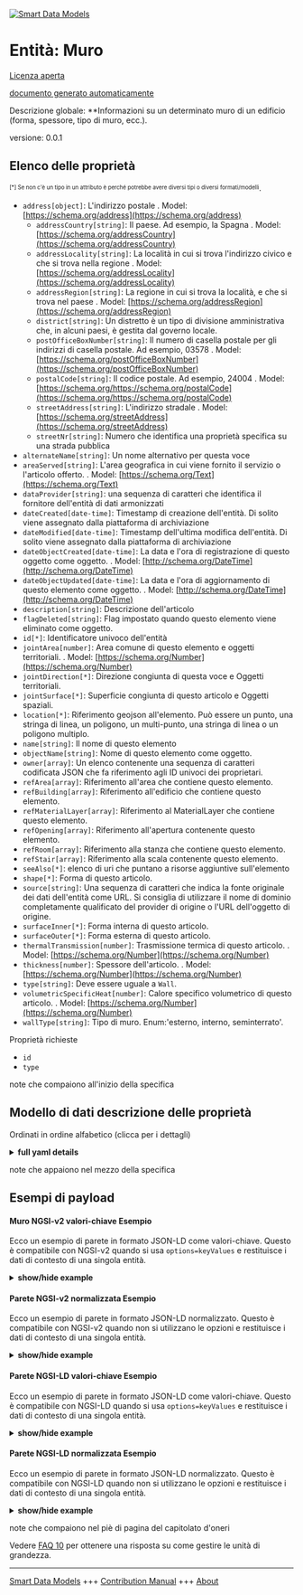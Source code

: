 <!-- 10-Header -->  
[![Smart Data Models](https://smartdatamodels.org/wp-content/uploads/2022/01/SmartDataModels_logo.png "Logo")](https://smartdatamodels.org)  
Entità: Muro  
============<!-- /10-Header -->  
<!-- 15-License -->  
[Licenza aperta](https://github.com/smart-data-models//dataModel.ZEB/blob/master/Wall/LICENSE.md)  
[documento generato automaticamente](https://docs.google.com/presentation/d/e/2PACX-1vTs-Ng5dIAwkg91oTTUdt8ua7woBXhPnwavZ0FxgR8BsAI_Ek3C5q97Nd94HS8KhP-r_quD4H0fgyt3/pub?start=false&loop=false&delayms=3000#slide=id.gb715ace035_0_60)  
<!-- /15-License -->  
<!-- 20-Description -->  
Descrizione globale: **Informazioni su un determinato muro di un edificio (forma, spessore, tipo di muro, ecc.).  
versione: 0.0.1  
<!-- /20-Description -->  
<!-- 30-PropertiesList -->  

## Elenco delle proprietà  

<sup><sub>[*] Se non c'è un tipo in un attributo è perché potrebbe avere diversi tipi o diversi formati/modelli</sub></sup>.  
- `address[object]`: L'indirizzo postale  . Model: [https://schema.org/address](https://schema.org/address)	- `addressCountry[string]`: Il paese. Ad esempio, la Spagna  . Model: [https://schema.org/addressCountry](https://schema.org/addressCountry)  
	- `addressLocality[string]`: La località in cui si trova l'indirizzo civico e che si trova nella regione  . Model: [https://schema.org/addressLocality](https://schema.org/addressLocality)  
	- `addressRegion[string]`: La regione in cui si trova la località, e che si trova nel paese  . Model: [https://schema.org/addressRegion](https://schema.org/addressRegion)  
	- `district[string]`: Un distretto è un tipo di divisione amministrativa che, in alcuni paesi, è gestita dal governo locale.    
	- `postOfficeBoxNumber[string]`: Il numero di casella postale per gli indirizzi di casella postale. Ad esempio, 03578  . Model: [https://schema.org/postOfficeBoxNumber](https://schema.org/postOfficeBoxNumber)  
	- `postalCode[string]`: Il codice postale. Ad esempio, 24004  . Model: [https://schema.org/https://schema.org/postalCode](https://schema.org/https://schema.org/postalCode)  
	- `streetAddress[string]`: L'indirizzo stradale  . Model: [https://schema.org/streetAddress](https://schema.org/streetAddress)  
	- `streetNr[string]`: Numero che identifica una proprietà specifica su una strada pubblica    
- `alternateName[string]`: Un nome alternativo per questa voce  - `areaServed[string]`: L'area geografica in cui viene fornito il servizio o l'articolo offerto.  . Model: [https://schema.org/Text](https://schema.org/Text)- `dataProvider[string]`: una sequenza di caratteri che identifica il fornitore dell'entità di dati armonizzati  - `dateCreated[date-time]`: Timestamp di creazione dell'entità. Di solito viene assegnato dalla piattaforma di archiviazione  - `dateModified[date-time]`: Timestamp dell'ultima modifica dell'entità. Di solito viene assegnato dalla piattaforma di archiviazione  - `dateObjectCreated[date-time]`: La data e l'ora di registrazione di questo oggetto come oggetto.  . Model: [http://schema.org/DateTime](http://schema.org/DateTime)- `dateObjectUpdated[date-time]`: La data e l'ora di aggiornamento di questo elemento come oggetto.  . Model: [http://schema.org/DateTime](http://schema.org/DateTime)- `description[string]`: Descrizione dell'articolo  - `flagDeleted[string]`: Flag impostato quando questo elemento viene eliminato come oggetto.  - `id[*]`: Identificatore univoco dell'entità  - `jointArea[number]`:  Area comune di questo elemento e oggetti territoriali.  . Model: [https://schema.org/Number](https://schema.org/Number)- `jointDirection[*]`: Direzione congiunta di questa voce e Oggetti territoriali.  - `jointSurface[*]`: Superficie congiunta di questo articolo e Oggetti spaziali.  - `location[*]`: Riferimento geojson all'elemento. Può essere un punto, una stringa di linea, un poligono, un multi-punto, una stringa di linea o un poligono multiplo.  - `name[string]`: Il nome di questo elemento  - `objectName[string]`: Nome di questo elemento come oggetto.  - `owner[array]`: Un elenco contenente una sequenza di caratteri codificata JSON che fa riferimento agli ID univoci dei proprietari.  - `refArea[array]`:  Riferimento all'area che contiene questo elemento.  - `refBuilding[array]`: Riferimento all'edificio che contiene questo elemento.  - `refMaterialLayer[array]`: Riferimento al MaterialLayer che contiene questo elemento.  - `refOpening[array]`: Riferimento all'apertura contenente questo elemento.  - `refRoom[array]`: Riferimento alla stanza che contiene questo elemento.  - `refStair[array]`: Riferimento alla scala contenente questo elemento.  - `seeAlso[*]`: elenco di uri che puntano a risorse aggiuntive sull'elemento  - `shape[*]`: Forma di questo articolo.  - `source[string]`: Una sequenza di caratteri che indica la fonte originale dei dati dell'entità come URL. Si consiglia di utilizzare il nome di dominio completamente qualificato del provider di origine o l'URL dell'oggetto di origine.  - `surfaceInner[*]`: Forma interna di questo articolo.  - `surfaceOuter[*]`: Forma esterna di questo articolo.  - `thermalTransmission[number]`: Trasmissione termica di questo articolo.  . Model: [https://schema.org/Number](https://schema.org/Number)- `thickness[number]`: Spessore dell'articolo.  . Model: [https://schema.org/Number](https://schema.org/Number)- `type[string]`: Deve essere uguale a `Wall`.  - `volumetricSpecificHeat[number]`:  Calore specifico volumetrico di questo articolo.  . Model: [https://schema.org/Number](https://schema.org/Number)- `wallType[string]`: Tipo di muro. Enum:'esterno, interno, seminterrato'.  <!-- /30-PropertiesList -->  
<!-- 35-RequiredProperties -->  
Proprietà richieste  
- `id`  - `type`  <!-- /35-RequiredProperties -->  
<!-- 40-NotesYaml -->  
note che compaiono all'inizio della specifica  
<!-- /40-NotesYaml -->  
<!-- 50-DataModelHeader -->  
## Modello di dati descrizione delle proprietà  
Ordinati in ordine alfabetico (clicca per i dettagli)  
<!-- /50-DataModelHeader -->  
<!-- 60-ModelYaml -->  
<details><summary><strong>full yaml details</strong></summary>    
```yaml  
Wall:    
  description: 'Information on a given Wall of Building　(Shape, thickness, wall type, etc.).'    
  properties:    
    address:    
      description: The mailing address    
      properties:    
        addressCountry:    
          description: 'The country. For example, Spain'    
          type: string    
          x-ngsi:    
            model: https://schema.org/addressCountry    
            type: Property    
        addressLocality:    
          description: 'The locality in which the street address is, and which is in the region'    
          type: string    
          x-ngsi:    
            model: https://schema.org/addressLocality    
            type: Property    
        addressRegion:    
          description: 'The region in which the locality is, and which is in the country'    
          type: string    
          x-ngsi:    
            model: https://schema.org/addressRegion    
            type: Property    
        district:    
          description: 'A district is a type of administrative division that, in some countries, is managed by the local government'    
          type: string    
          x-ngsi:    
            type: Property    
        postOfficeBoxNumber:    
          description: 'The post office box number for PO box addresses. For example, 03578'    
          type: string    
          x-ngsi:    
            model: https://schema.org/postOfficeBoxNumber    
            type: Property    
        postalCode:    
          description: 'The postal code. For example, 24004'    
          type: string    
          x-ngsi:    
            model: https://schema.org/https://schema.org/postalCode    
            type: Property    
        streetAddress:    
          description: The street address    
          type: string    
          x-ngsi:    
            model: https://schema.org/streetAddress    
            type: Property    
        streetNr:    
          description: Number identifying a specific property on a public street    
          type: string    
          x-ngsi:    
            type: Property    
      type: object    
      x-ngsi:    
        model: https://schema.org/address    
        type: Property    
    alternateName:    
      description: An alternative name for this item    
      type: string    
      x-ngsi:    
        type: Property    
    areaServed:    
      description: The geographic area where a service or offered item is provided    
      type: string    
      x-ngsi:    
        model: https://schema.org/Text    
        type: Property    
    dataProvider:    
      description: A sequence of characters identifying the provider of the harmonised data entity    
      type: string    
      x-ngsi:    
        type: Property    
    dateCreated:    
      description: Entity creation timestamp. This will usually be allocated by the storage platform    
      format: date-time    
      type: string    
      x-ngsi:    
        type: Property    
    dateModified:    
      description: Timestamp of the last modification of the entity. This will usually be allocated by the storage platform    
      format: date-time    
      type: string    
      x-ngsi:    
        type: Property    
    dateObjectCreated:    
      description: The registration date and time of this item as an object.    
      format: date-time    
      type: string    
      x-ngsi:    
        model: http://schema.org/DateTime    
        type: Property    
    dateObjectUpdated:    
      description: The update date and time of this item as an object.    
      format: date-time    
      type: string    
      x-ngsi:    
        model: http://schema.org/DateTime    
        type: Property    
    description:    
      description: A description of this item    
      type: string    
      x-ngsi:    
        type: Property    
    flagDeleted:    
      description: Flag set when this item is deleted as an object.    
      type: string    
      x-ngsi:    
        type: Property    
    id:    
      anyOf:    
        - description: Identifier format of any NGSI entity    
          maxLength: 256    
          minLength: 1    
          pattern: ^[\w\-\.\{\}\$\+\*\[\]`|~^@!,:\\]+$    
          type: string    
          x-ngsi:    
            type: Property    
        - description: Identifier format of any NGSI entity    
          format: uri    
          type: string    
          x-ngsi:    
            type: Property    
      description: Unique identifier of the entity    
      x-ngsi:    
        type: Relationship    
    jointArea:    
      description: ' Joint Area of this item and Spatial Objects.'    
      minimum: 0    
      type: number    
      x-ngsi:    
        model: https://schema.org/Number    
        type: Property    
    jointDirection:    
      description: Joint Direction of this item and Spatial Objects.    
      oneOf:    
        - description: Geojson reference to the item. Point    
          properties:    
            bbox:    
              description: BBox of the  Point    
              items:    
                type: number    
              minItems: 4    
              type: array    
              x-ngsi:    
                type: Property    
            coordinates:    
              description: Coordinates of the Point    
              items:    
                type: number    
              minItems: 2    
              type: array    
              x-ngsi:    
                type: Property    
            type:    
              enum:    
                - Point    
              type: string    
          required:    
            - type    
            - coordinates    
          title: GeoJSON Point    
          type: object    
          x-ngsi:    
            type: GeoProperty    
        - description: Geojson reference to the item. LineString    
          properties:    
            bbox:    
              description: BBox coordinates of the LineString    
              items:    
                type: number    
              minItems: 4    
              type: array    
              x-ngsi:    
                type: Property    
            coordinates:    
              description: Coordinates of the LineString    
              items:    
                items:    
                  type: number    
                minItems: 2    
                type: array    
              minItems: 2    
              type: array    
              x-ngsi:    
                type: Property    
            type:    
              enum:    
                - LineString    
              type: string    
          required:    
            - type    
            - coordinates    
          title: GeoJSON LineString    
          type: object    
          x-ngsi:    
            type: GeoProperty    
        - description: Geojson reference to the item. Polygon    
          properties:    
            bbox:    
              description: BBox coordinates of the Polygon    
              items:    
                type: number    
              minItems: 4    
              type: array    
              x-ngsi:    
                type: Property    
            coordinates:    
              description: Coordinates of the Polygon    
              items:    
                items:    
                  items:    
                    type: number    
                  minItems: 2    
                  type: array    
                minItems: 4    
                type: array    
              type: array    
              x-ngsi:    
                type: Property    
            type:    
              enum:    
                - Polygon    
              type: string    
          required:    
            - type    
            - coordinates    
          title: GeoJSON Polygon    
          type: object    
          x-ngsi:    
            type: GeoProperty    
        - description: Geojson reference to the item. MultiPoint    
          properties:    
            bbox:    
              description: BBox coordinates of the LineString    
              items:    
                type: number    
              minItems: 4    
              type: array    
              x-ngsi:    
                type: Property    
            coordinates:    
              description: Coordinates of the MulitPoint    
              items:    
                items:    
                  type: number    
                minItems: 2    
                type: array    
              type: array    
              x-ngsi:    
                type: Property    
            type:    
              enum:    
                - MultiPoint    
              type: string    
          required:    
            - type    
            - coordinates    
          title: GeoJSON MultiPoint    
          type: object    
          x-ngsi:    
            type: GeoProperty    
        - description: Geojson reference to the item. MultiLineString    
          properties:    
            bbox:    
              description: BBox coordinates of the LineString    
              items:    
                type: number    
              minItems: 4    
              type: array    
              x-ngsi:    
                type: Property    
            coordinates:    
              description: Coordinates of the MultiLineString    
              items:    
                items:    
                  items:    
                    type: number    
                  minItems: 2    
                  type: array    
                minItems: 2    
                type: array    
              type: array    
              x-ngsi:    
                type: Property    
            type:    
              enum:    
                - MultiLineString    
              type: string    
          required:    
            - type    
            - coordinates    
          title: GeoJSON MultiLineString    
          type: object    
          x-ngsi:    
            type: GeoProperty    
        - description: Geojson reference to the item. MultiLineString    
          properties:    
            bbox:    
              items:    
                type: number    
              minItems: 4    
              type: array    
            coordinates:    
              description: Coordinates of the MultiPolygon    
              items:    
                items:    
                  items:    
                    items:    
                      type: number    
                    minItems: 2    
                    type: array    
                  minItems: 4    
                  type: array    
                type: array    
              type: array    
              x-ngsi:    
                type: Property    
            type:    
              enum:    
                - MultiPolygon    
              type: string    
          required:    
            - type    
            - coordinates    
          title: GeoJSON MultiPolygon    
          type: object    
          x-ngsi:    
            type: GeoProperty    
      x-ngsi:    
        type: GeoProperty    
    jointSurface:    
      description: Joint Surface of this item and Spatial Objects.    
      oneOf:    
        - description: Geojson reference to the item. Point    
          properties:    
            bbox:    
              description: BBox of the  Point    
              items:    
                type: number    
              minItems: 4    
              type: array    
              x-ngsi:    
                type: Property    
            coordinates:    
              description: Coordinates of the Point    
              items:    
                type: number    
              minItems: 2    
              type: array    
              x-ngsi:    
                type: Property    
            type:    
              enum:    
                - Point    
              type: string    
          required:    
            - type    
            - coordinates    
          title: GeoJSON Point    
          type: object    
          x-ngsi:    
            type: GeoProperty    
        - description: Geojson reference to the item. LineString    
          properties:    
            bbox:    
              description: BBox coordinates of the LineString    
              items:    
                type: number    
              minItems: 4    
              type: array    
              x-ngsi:    
                type: Property    
            coordinates:    
              description: Coordinates of the LineString    
              items:    
                items:    
                  type: number    
                minItems: 2    
                type: array    
              minItems: 2    
              type: array    
              x-ngsi:    
                type: Property    
            type:    
              enum:    
                - LineString    
              type: string    
          required:    
            - type    
            - coordinates    
          title: GeoJSON LineString    
          type: object    
          x-ngsi:    
            type: GeoProperty    
        - description: Geojson reference to the item. Polygon    
          properties:    
            bbox:    
              description: BBox coordinates of the Polygon    
              items:    
                type: number    
              minItems: 4    
              type: array    
              x-ngsi:    
                type: Property    
            coordinates:    
              description: Coordinates of the Polygon    
              items:    
                items:    
                  items:    
                    type: number    
                  minItems: 2    
                  type: array    
                minItems: 4    
                type: array    
              type: array    
              x-ngsi:    
                type: Property    
            type:    
              enum:    
                - Polygon    
              type: string    
          required:    
            - type    
            - coordinates    
          title: GeoJSON Polygon    
          type: object    
          x-ngsi:    
            type: GeoProperty    
        - description: Geojson reference to the item. MultiPoint    
          properties:    
            bbox:    
              description: BBox coordinates of the LineString    
              items:    
                type: number    
              minItems: 4    
              type: array    
              x-ngsi:    
                type: Property    
            coordinates:    
              description: Coordinates of the MulitPoint    
              items:    
                items:    
                  type: number    
                minItems: 2    
                type: array    
              type: array    
              x-ngsi:    
                type: Property    
            type:    
              enum:    
                - MultiPoint    
              type: string    
          required:    
            - type    
            - coordinates    
          title: GeoJSON MultiPoint    
          type: object    
          x-ngsi:    
            type: GeoProperty    
        - description: Geojson reference to the item. MultiLineString    
          properties:    
            bbox:    
              description: BBox coordinates of the LineString    
              items:    
                type: number    
              minItems: 4    
              type: array    
              x-ngsi:    
                type: Property    
            coordinates:    
              description: Coordinates of the MultiLineString    
              items:    
                items:    
                  items:    
                    type: number    
                  minItems: 2    
                  type: array    
                minItems: 2    
                type: array    
              type: array    
              x-ngsi:    
                type: Property    
            type:    
              enum:    
                - MultiLineString    
              type: string    
          required:    
            - type    
            - coordinates    
          title: GeoJSON MultiLineString    
          type: object    
          x-ngsi:    
            type: GeoProperty    
        - description: Geojson reference to the item. MultiLineString    
          properties:    
            bbox:    
              items:    
                type: number    
              minItems: 4    
              type: array    
            coordinates:    
              description: Coordinates of the MultiPolygon    
              items:    
                items:    
                  items:    
                    items:    
                      type: number    
                    minItems: 2    
                    type: array    
                  minItems: 4    
                  type: array    
                type: array    
              type: array    
              x-ngsi:    
                type: Property    
            type:    
              enum:    
                - MultiPolygon    
              type: string    
          required:    
            - type    
            - coordinates    
          title: GeoJSON MultiPolygon    
          type: object    
          x-ngsi:    
            type: GeoProperty    
      x-ngsi:    
        type: GeoProperty    
    location:    
      description: 'Geojson reference to the item. It can be Point, LineString, Polygon, MultiPoint, MultiLineString or MultiPolygon'    
      oneOf:    
        - description: Geojson reference to the item. Point    
          properties:    
            bbox:    
              description: BBox of the  Point    
              items:    
                type: number    
              minItems: 4    
              type: array    
              x-ngsi:    
                type: Property    
            coordinates:    
              description: Coordinates of the Point    
              items:    
                type: number    
              minItems: 2    
              type: array    
              x-ngsi:    
                type: Property    
            type:    
              enum:    
                - Point    
              type: string    
          required:    
            - type    
            - coordinates    
          title: GeoJSON Point    
          type: object    
          x-ngsi:    
            type: GeoProperty    
        - description: Geojson reference to the item. LineString    
          properties:    
            bbox:    
              description: BBox coordinates of the LineString    
              items:    
                type: number    
              minItems: 4    
              type: array    
              x-ngsi:    
                type: Property    
            coordinates:    
              description: Coordinates of the LineString    
              items:    
                items:    
                  type: number    
                minItems: 2    
                type: array    
              minItems: 2    
              type: array    
              x-ngsi:    
                type: Property    
            type:    
              enum:    
                - LineString    
              type: string    
          required:    
            - type    
            - coordinates    
          title: GeoJSON LineString    
          type: object    
          x-ngsi:    
            type: GeoProperty    
        - description: Geojson reference to the item. Polygon    
          properties:    
            bbox:    
              description: BBox coordinates of the Polygon    
              items:    
                type: number    
              minItems: 4    
              type: array    
              x-ngsi:    
                type: Property    
            coordinates:    
              description: Coordinates of the Polygon    
              items:    
                items:    
                  items:    
                    type: number    
                  minItems: 2    
                  type: array    
                minItems: 4    
                type: array    
              type: array    
              x-ngsi:    
                type: Property    
            type:    
              enum:    
                - Polygon    
              type: string    
          required:    
            - type    
            - coordinates    
          title: GeoJSON Polygon    
          type: object    
          x-ngsi:    
            type: GeoProperty    
        - description: Geojson reference to the item. MultiPoint    
          properties:    
            bbox:    
              description: BBox coordinates of the LineString    
              items:    
                type: number    
              minItems: 4    
              type: array    
              x-ngsi:    
                type: Property    
            coordinates:    
              description: Coordinates of the MulitPoint    
              items:    
                items:    
                  type: number    
                minItems: 2    
                type: array    
              type: array    
              x-ngsi:    
                type: Property    
            type:    
              enum:    
                - MultiPoint    
              type: string    
          required:    
            - type    
            - coordinates    
          title: GeoJSON MultiPoint    
          type: object    
          x-ngsi:    
            type: GeoProperty    
        - description: Geojson reference to the item. MultiLineString    
          properties:    
            bbox:    
              description: BBox coordinates of the LineString    
              items:    
                type: number    
              minItems: 4    
              type: array    
              x-ngsi:    
                type: Property    
            coordinates:    
              description: Coordinates of the MultiLineString    
              items:    
                items:    
                  items:    
                    type: number    
                  minItems: 2    
                  type: array    
                minItems: 2    
                type: array    
              type: array    
              x-ngsi:    
                type: Property    
            type:    
              enum:    
                - MultiLineString    
              type: string    
          required:    
            - type    
            - coordinates    
          title: GeoJSON MultiLineString    
          type: object    
          x-ngsi:    
            type: GeoProperty    
        - description: Geojson reference to the item. MultiLineString    
          properties:    
            bbox:    
              items:    
                type: number    
              minItems: 4    
              type: array    
            coordinates:    
              description: Coordinates of the MultiPolygon    
              items:    
                items:    
                  items:    
                    items:    
                      type: number    
                    minItems: 2    
                    type: array    
                  minItems: 4    
                  type: array    
                type: array    
              type: array    
              x-ngsi:    
                type: Property    
            type:    
              enum:    
                - MultiPolygon    
              type: string    
          required:    
            - type    
            - coordinates    
          title: GeoJSON MultiPolygon    
          type: object    
          x-ngsi:    
            type: GeoProperty    
      x-ngsi:    
        type: GeoProperty    
    name:    
      description: The name of this item    
      type: string    
      x-ngsi:    
        type: Property    
    objectName:    
      description: Name of this item as an object.    
      type: string    
      x-ngsi:    
        type: Property    
    owner:    
      description: A List containing a JSON encoded sequence of characters referencing the unique Ids of the owner(s)    
      items:    
        anyOf:    
          - description: Identifier format of any NGSI entity    
            maxLength: 256    
            minLength: 1    
            pattern: ^[\w\-\.\{\}\$\+\*\[\]`|~^@!,:\\]+$    
            type: string    
            x-ngsi:    
              type: Property    
          - description: Identifier format of any NGSI entity    
            format: uri    
            type: string    
            x-ngsi:    
              type: Property    
        description: Unique identifier of the entity    
        x-ngsi:    
          type: Relationship    
      type: array    
      x-ngsi:    
        type: Property    
    refArea:    
      description: ' Reference to the area containing this item.'    
      items:    
        description: Every item Contained in the reference Area    
        minItems: 1    
        type: string    
        uniqueItems: true    
        x-ngsi:    
          type: Relationship    
      minItems: 1    
      type: array    
      uniqueItems: true    
      x-ngsi:    
        type: Relationship    
    refBuilding:    
      description: Reference to the building containing this item.    
      items:    
        description: Reference to every element containing this building    
        minItems: 1    
        type: string    
        uniqueItems: true    
        x-ngsi:    
          type: Relationship    
      minItems: 1    
      type: array    
      uniqueItems: true    
      x-ngsi:    
        type: Relationship    
    refMaterialLayer:    
      description: Reference to the materialLayer containing this item.    
      items:    
        description: Reference to every element containing this Material layer    
        minItems: 1    
        type: string    
        uniqueItems: true    
        x-ngsi:    
          type: Relationship    
      minItems: 1    
      type: array    
      uniqueItems: true    
      x-ngsi:    
        type: Relationship    
    refOpening:    
      description: Reference to the opening containing this item.    
      items:    
        description: Reference to every element containing this Opening    
        minItems: 1    
        type: string    
        uniqueItems: true    
        x-ngsi:    
          type: Relationship    
      minItems: 1    
      type: array    
      uniqueItems: true    
      x-ngsi:    
        type: Relationship    
    refRoom:    
      description: Reference to the room containing this item.    
      items:    
        description: Reference to every room containing this item    
        minItems: 1    
        type: string    
        uniqueItems: true    
        x-ngsi:    
          type: Relationship    
      minItems: 1    
      type: array    
      uniqueItems: true    
      x-ngsi:    
        type: Relationship    
    refStair:    
      description: Reference to the stair containing this item.    
      items:    
        description: Reference to every stair containing this item    
        minItems: 1    
        type: string    
        uniqueItems: true    
        x-ngsi:    
          type: Relationship    
      minItems: 1    
      type: array    
      uniqueItems: true    
      x-ngsi:    
        type: Relationship    
    seeAlso:    
      description: list of uri pointing to additional resources about the item    
      oneOf:    
        - items:    
            format: uri    
            type: string    
          minItems: 1    
          type: array    
        - format: uri    
          type: string    
      x-ngsi:    
        type: Property    
    shape:    
      description: Shape of this item.    
      oneOf:    
        - description: Geojson reference to the item. Point    
          properties:    
            bbox:    
              description: BBox of the  Point    
              items:    
                type: number    
              minItems: 4    
              type: array    
              x-ngsi:    
                type: Property    
            coordinates:    
              description: Coordinates of the Point    
              items:    
                type: number    
              minItems: 2    
              type: array    
              x-ngsi:    
                type: Property    
            type:    
              enum:    
                - Point    
              type: string    
          required:    
            - type    
            - coordinates    
          title: GeoJSON Point    
          type: object    
          x-ngsi:    
            type: GeoProperty    
        - description: Geojson reference to the item. LineString    
          properties:    
            bbox:    
              description: BBox coordinates of the LineString    
              items:    
                type: number    
              minItems: 4    
              type: array    
              x-ngsi:    
                type: Property    
            coordinates:    
              description: Coordinates of the LineString    
              items:    
                items:    
                  type: number    
                minItems: 2    
                type: array    
              minItems: 2    
              type: array    
              x-ngsi:    
                type: Property    
            type:    
              enum:    
                - LineString    
              type: string    
          required:    
            - type    
            - coordinates    
          title: GeoJSON LineString    
          type: object    
          x-ngsi:    
            type: GeoProperty    
        - description: Geojson reference to the item. Polygon    
          properties:    
            bbox:    
              description: BBox coordinates of the Polygon    
              items:    
                type: number    
              minItems: 4    
              type: array    
              x-ngsi:    
                type: Property    
            coordinates:    
              description: Coordinates of the Polygon    
              items:    
                items:    
                  items:    
                    type: number    
                  minItems: 2    
                  type: array    
                minItems: 4    
                type: array    
              type: array    
              x-ngsi:    
                type: Property    
            type:    
              enum:    
                - Polygon    
              type: string    
          required:    
            - type    
            - coordinates    
          title: GeoJSON Polygon    
          type: object    
          x-ngsi:    
            type: GeoProperty    
        - description: Geojson reference to the item. MultiPoint    
          properties:    
            bbox:    
              description: BBox coordinates of the LineString    
              items:    
                type: number    
              minItems: 4    
              type: array    
              x-ngsi:    
                type: Property    
            coordinates:    
              description: Coordinates of the MulitPoint    
              items:    
                items:    
                  type: number    
                minItems: 2    
                type: array    
              type: array    
              x-ngsi:    
                type: Property    
            type:    
              enum:    
                - MultiPoint    
              type: string    
          required:    
            - type    
            - coordinates    
          title: GeoJSON MultiPoint    
          type: object    
          x-ngsi:    
            type: GeoProperty    
        - description: Geojson reference to the item. MultiLineString    
          properties:    
            bbox:    
              description: BBox coordinates of the LineString    
              items:    
                type: number    
              minItems: 4    
              type: array    
              x-ngsi:    
                type: Property    
            coordinates:    
              description: Coordinates of the MultiLineString    
              items:    
                items:    
                  items:    
                    type: number    
                  minItems: 2    
                  type: array    
                minItems: 2    
                type: array    
              type: array    
              x-ngsi:    
                type: Property    
            type:    
              enum:    
                - MultiLineString    
              type: string    
          required:    
            - type    
            - coordinates    
          title: GeoJSON MultiLineString    
          type: object    
          x-ngsi:    
            type: GeoProperty    
        - description: Geojson reference to the item. MultiLineString    
          properties:    
            bbox:    
              items:    
                type: number    
              minItems: 4    
              type: array    
            coordinates:    
              description: Coordinates of the MultiPolygon    
              items:    
                items:    
                  items:    
                    items:    
                      type: number    
                    minItems: 2    
                    type: array    
                  minItems: 4    
                  type: array    
                type: array    
              type: array    
              x-ngsi:    
                type: Property    
            type:    
              enum:    
                - MultiPolygon    
              type: string    
          required:    
            - type    
            - coordinates    
          title: GeoJSON MultiPolygon    
          type: object    
          x-ngsi:    
            type: GeoProperty    
      x-ngsi:    
        type: GeoProperty    
    source:    
      description: 'A sequence of characters giving the original source of the entity data as a URL. Recommended to be the fully qualified domain name of the source provider, or the URL to the source object'    
      type: string    
      x-ngsi:    
        type: Property    
    surfaceInner:    
      description: Inner Shape of this item.    
      oneOf:    
        - description: Geojson reference to the item. Point    
          properties:    
            bbox:    
              description: BBox of the  Point    
              items:    
                type: number    
              minItems: 4    
              type: array    
              x-ngsi:    
                type: Property    
            coordinates:    
              description: Coordinates of the Point    
              items:    
                type: number    
              minItems: 2    
              type: array    
              x-ngsi:    
                type: Property    
            type:    
              enum:    
                - Point    
              type: string    
          required:    
            - type    
            - coordinates    
          title: GeoJSON Point    
          type: object    
          x-ngsi:    
            type: GeoProperty    
        - description: Geojson reference to the item. LineString    
          properties:    
            bbox:    
              description: BBox coordinates of the LineString    
              items:    
                type: number    
              minItems: 4    
              type: array    
              x-ngsi:    
                type: Property    
            coordinates:    
              description: Coordinates of the LineString    
              items:    
                items:    
                  type: number    
                minItems: 2    
                type: array    
              minItems: 2    
              type: array    
              x-ngsi:    
                type: Property    
            type:    
              enum:    
                - LineString    
              type: string    
          required:    
            - type    
            - coordinates    
          title: GeoJSON LineString    
          type: object    
          x-ngsi:    
            type: GeoProperty    
        - description: Geojson reference to the item. Polygon    
          properties:    
            bbox:    
              description: BBox coordinates of the Polygon    
              items:    
                type: number    
              minItems: 4    
              type: array    
              x-ngsi:    
                type: Property    
            coordinates:    
              description: Coordinates of the Polygon    
              items:    
                items:    
                  items:    
                    type: number    
                  minItems: 2    
                  type: array    
                minItems: 4    
                type: array    
              type: array    
              x-ngsi:    
                type: Property    
            type:    
              enum:    
                - Polygon    
              type: string    
          required:    
            - type    
            - coordinates    
          title: GeoJSON Polygon    
          type: object    
          x-ngsi:    
            type: GeoProperty    
        - description: Geojson reference to the item. MultiPoint    
          properties:    
            bbox:    
              description: BBox coordinates of the LineString    
              items:    
                type: number    
              minItems: 4    
              type: array    
              x-ngsi:    
                type: Property    
            coordinates:    
              description: Coordinates of the MulitPoint    
              items:    
                items:    
                  type: number    
                minItems: 2    
                type: array    
              type: array    
              x-ngsi:    
                type: Property    
            type:    
              enum:    
                - MultiPoint    
              type: string    
          required:    
            - type    
            - coordinates    
          title: GeoJSON MultiPoint    
          type: object    
          x-ngsi:    
            type: GeoProperty    
        - description: Geojson reference to the item. MultiLineString    
          properties:    
            bbox:    
              description: BBox coordinates of the LineString    
              items:    
                type: number    
              minItems: 4    
              type: array    
              x-ngsi:    
                type: Property    
            coordinates:    
              description: Coordinates of the MultiLineString    
              items:    
                items:    
                  items:    
                    type: number    
                  minItems: 2    
                  type: array    
                minItems: 2    
                type: array    
              type: array    
              x-ngsi:    
                type: Property    
            type:    
              enum:    
                - MultiLineString    
              type: string    
          required:    
            - type    
            - coordinates    
          title: GeoJSON MultiLineString    
          type: object    
          x-ngsi:    
            type: GeoProperty    
        - description: Geojson reference to the item. MultiLineString    
          properties:    
            bbox:    
              items:    
                type: number    
              minItems: 4    
              type: array    
            coordinates:    
              description: Coordinates of the MultiPolygon    
              items:    
                items:    
                  items:    
                    items:    
                      type: number    
                    minItems: 2    
                    type: array    
                  minItems: 4    
                  type: array    
                type: array    
              type: array    
              x-ngsi:    
                type: Property    
            type:    
              enum:    
                - MultiPolygon    
              type: string    
          required:    
            - type    
            - coordinates    
          title: GeoJSON MultiPolygon    
          type: object    
          x-ngsi:    
            type: GeoProperty    
      x-ngsi:    
        type: GeoProperty    
    surfaceOuter:    
      description: Outer Shape of this item.    
      oneOf:    
        - description: Geojson reference to the item. Point    
          properties:    
            bbox:    
              description: BBox of the  Point    
              items:    
                type: number    
              minItems: 4    
              type: array    
              x-ngsi:    
                type: Property    
            coordinates:    
              description: Coordinates of the Point    
              items:    
                type: number    
              minItems: 2    
              type: array    
              x-ngsi:    
                type: Property    
            type:    
              enum:    
                - Point    
              type: string    
          required:    
            - type    
            - coordinates    
          title: GeoJSON Point    
          type: object    
          x-ngsi:    
            type: GeoProperty    
        - description: Geojson reference to the item. LineString    
          properties:    
            bbox:    
              description: BBox coordinates of the LineString    
              items:    
                type: number    
              minItems: 4    
              type: array    
              x-ngsi:    
                type: Property    
            coordinates:    
              description: Coordinates of the LineString    
              items:    
                items:    
                  type: number    
                minItems: 2    
                type: array    
              minItems: 2    
              type: array    
              x-ngsi:    
                type: Property    
            type:    
              enum:    
                - LineString    
              type: string    
          required:    
            - type    
            - coordinates    
          title: GeoJSON LineString    
          type: object    
          x-ngsi:    
            type: GeoProperty    
        - description: Geojson reference to the item. Polygon    
          properties:    
            bbox:    
              description: BBox coordinates of the Polygon    
              items:    
                type: number    
              minItems: 4    
              type: array    
              x-ngsi:    
                type: Property    
            coordinates:    
              description: Coordinates of the Polygon    
              items:    
                items:    
                  items:    
                    type: number    
                  minItems: 2    
                  type: array    
                minItems: 4    
                type: array    
              type: array    
              x-ngsi:    
                type: Property    
            type:    
              enum:    
                - Polygon    
              type: string    
          required:    
            - type    
            - coordinates    
          title: GeoJSON Polygon    
          type: object    
          x-ngsi:    
            type: GeoProperty    
        - description: Geojson reference to the item. MultiPoint    
          properties:    
            bbox:    
              description: BBox coordinates of the LineString    
              items:    
                type: number    
              minItems: 4    
              type: array    
              x-ngsi:    
                type: Property    
            coordinates:    
              description: Coordinates of the MulitPoint    
              items:    
                items:    
                  type: number    
                minItems: 2    
                type: array    
              type: array    
              x-ngsi:    
                type: Property    
            type:    
              enum:    
                - MultiPoint    
              type: string    
          required:    
            - type    
            - coordinates    
          title: GeoJSON MultiPoint    
          type: object    
          x-ngsi:    
            type: GeoProperty    
        - description: Geojson reference to the item. MultiLineString    
          properties:    
            bbox:    
              description: BBox coordinates of the LineString    
              items:    
                type: number    
              minItems: 4    
              type: array    
              x-ngsi:    
                type: Property    
            coordinates:    
              description: Coordinates of the MultiLineString    
              items:    
                items:    
                  items:    
                    type: number    
                  minItems: 2    
                  type: array    
                minItems: 2    
                type: array    
              type: array    
              x-ngsi:    
                type: Property    
            type:    
              enum:    
                - MultiLineString    
              type: string    
          required:    
            - type    
            - coordinates    
          title: GeoJSON MultiLineString    
          type: object    
          x-ngsi:    
            type: GeoProperty    
        - description: Geojson reference to the item. MultiLineString    
          properties:    
            bbox:    
              items:    
                type: number    
              minItems: 4    
              type: array    
            coordinates:    
              description: Coordinates of the MultiPolygon    
              items:    
                items:    
                  items:    
                    items:    
                      type: number    
                    minItems: 2    
                    type: array    
                  minItems: 4    
                  type: array    
                type: array    
              type: array    
              x-ngsi:    
                type: Property    
            type:    
              enum:    
                - MultiPolygon    
              type: string    
          required:    
            - type    
            - coordinates    
          title: GeoJSON MultiPolygon    
          type: object    
          x-ngsi:    
            type: GeoProperty    
      x-ngsi:    
        type: GeoProperty    
    thermalTransmission:    
      description: Thermal transmission of this item.    
      minimum: 0    
      type: number    
      x-ngsi:    
        model: https://schema.org/Number    
        type: Property    
    thickness:    
      description: Thickness of this item.    
      minimum: 0    
      type: number    
      x-ngsi:    
        model: https://schema.org/Number    
        type: Property    
    type:    
      description: It must be equal to `Wall`.    
      enum:    
        - Wall    
      type: string    
      x-ngsi:    
        type: Property    
    volumetricSpecificHeat:    
      description: ' Volumetric specific heat of this item.'    
      minimum: 0    
      type: number    
      x-ngsi:    
        model: https://schema.org/Number    
        type: Property    
    wallType:    
      description: 'Wall type. Enum:''outer, inner, basement.'''    
      enum:    
        - outer    
        - inner    
        - basement    
      type: string    
      x-ngsi:    
        type: Property    
  required:    
    - id    
    - type    
  type: object    
  x-derived-from: ""    
  x-disclaimer: 'Redistribution and use in source and binary forms, with or without modification, are permitted  provided that the license conditions are met. Copyleft (c) 2025 Contributors to Smart Data Models Program'    
  x-license-url: https://github.com/smart-data-models/dataModel.ZEB/blob/master/Wall/LICENSE.md    
  x-model-schema: https://smart-data-models.github.io/dataModel.ZEB/Wall/schema.json    
  x-model-tags: Smart Building    
  x-version: 0.0.1    
```  
</details>    
<!-- /60-ModelYaml -->  
<!-- 70-MiddleNotes -->  
note che appaiono nel mezzo della specifica  
<!-- /70-MiddleNotes -->  
<!-- 80-Examples -->  
## Esempi di payload  
#### Muro NGSI-v2 valori-chiave Esempio  
Ecco un esempio di parete in formato JSON-LD come valori-chiave. Questo è compatibile con NGSI-v2 quando si usa `options=keyValues` e restituisce i dati di contesto di una singola entità.  
<details><summary><strong>show/hide example</strong></summary>    
```json  
{  
  "id": "urn:ngsi-ld:Wall:BOZ0000000001",  
  "type": "Wall",  
  "dateObjectCreated": "2020-07-20T17:17:00.621Z",  
  "dateObjectUpdated": "2020-07-20T17:17:00.621Z",  
  "flagDeleted": "false",  
  "jointDirection": {  
    "type": "Point",  
    "coordinates": [  
      0,  
      0,  
      90  
    ]  
  },  
  "jointSurface": {  
    "type": "MultiPoint",  
    "coordinates": [  
      [  
        0,  
        0,  
        0  
      ],  
      [  
        100,  
        0,  
        0  
      ],  
      [  
        100,  
        100,  
        0  
      ],  
      [  
        0,  
        100,  
        0  
      ]  
    ]  
  },  
  "jointArea": 0.368,  
  "objectName": "wall_1",  
  "refArea": [  
    "urn:ngsi-ld:Area:SAZ0000000001"  
  ],  
  "refBuilding": [  
    "urn:ngsi-ld:Building:ZZZ0000000001"   
  ],  
  "refRoom": [  
    "urn:ngsi-ld:Room:SRZ0000000001"   
  ],  
  "refStair": [  
    "urn:ngsi-ld:Stair:BTZ0000000001"   
  ],  
  "shape": {  
    "type": "MultiPoint",  
    "coordinates": [  
      [  
        0,  
        0,  
        0  
      ],  
      [  
        100,  
        0,  
        0  
      ],  
      [  
        0,  
        100,  
        0  
      ],  
      [  
        100,  
        100,  
        0  
      ],  
      [  
        0,  
        0,  
        100  
      ],  
      [  
        100,  
        0,  
        100  
      ],  
      [  
        0,  
        100,  
        100  
      ],  
      [  
        100,  
        100,  
        100  
      ]  
    ]  
  },  
  "surfaceInner": {  
    "type": "Polygon",  
    "coordinates": [  
      [  
        [  
          25,  
          25,  
          25  
        ],  
        [  
          25,  
          75,  
          25  
        ],  
        [  
          75,  
          25,  
          75  
        ],  
        [  
          75,  
          25,  
          25  
        ],  
        [  
          25,  
          25,  
          25  
        ]  
      ],  
      [  
        [  
          75,  
          25,  
          75  
        ],  
        [  
          75,  
          75,  
          75  
        ],  
        [  
          75,  
          25,  
          75  
        ],  
        [  
          75,  
          25,  
          25  
        ],  
        [  
          75,  
          25,  
          75  
        ]  
      ],  
      [  
        [  
          25,  
          75,  
          25  
        ],  
        [  
          25,  
          75,  
          75  
        ],  
        [  
          75,  
          75,  
          75  
        ],  
        [  
          75,  
          25,  
          75  
        ],  
        [  
          25,  
          75,  
          25  
        ]  
      ],  
      [  
        [  
          25,  
          25,  
          25  
        ],  
        [  
          25,  
          75,  
          25  
        ],  
        [  
          75,  
          25,  
          75  
        ],  
        [  
          75,  
          25,  
          25  
        ],  
        [  
          25,  
          25,  
          25  
        ]  
      ],  
      [  
        [  
          25,  
          75,  
          25  
        ],  
        [  
          75,  
          25,  
          75  
        ],  
        [  
          75,  
          75,  
          75  
        ],  
        [  
          25,  
          75,  
          75  
        ],  
        [  
          25,  
          75,  
          25  
        ]  
      ],  
      [  
        [  
          25,  
          25,  
          25  
        ],  
        [  
          75,  
          25,  
          25  
        ],  
        [  
          75,  
          25,  
          75  
        ],  
        [  
          25,  
          25,  
          75  
        ],  
        [  
          25,  
          25,  
          25  
        ]  
      ]  
    ]  
  },  
  "surfaceOuter": {  
    "type": "Polygon",  
    "coordinates": [  
      [  
        [  
          0,  
          0,  
          0  
        ],  
        [  
          100,  
          0,  
          0  
        ],  
        [  
          100,  
          100,  
          0  
        ],  
        [  
          0,  
          100,  
          0  
        ],  
        [  
          0,  
          0,  
          0  
        ]  
      ],  
      [  
        [  
          100,  
          100,  
          0  
        ],  
        [  
          100,  
          100,  
          100  
        ],  
        [  
          100,  
          0,  
          100  
        ],  
        [  
          100,  
          0,  
          0  
        ],  
        [  
          100,  
          100,  
          0  
        ]  
      ],  
      [  
        [  
          0,  
          0,  
          100  
        ],  
        [  
          100,  
          0,  
          100  
        ],  
        [  
          100,  
          100,  
          100  
        ],  
        [  
          0,  
          100,  
          100  
        ],  
        [  
          0,  
          0,  
          100  
        ]  
      ],  
      [  
        [  
          0,  
          0,  
          0  
        ],  
        [  
          0,  
          100,  
          0  
        ],  
        [  
          0,  
          100,  
          100  
        ],  
        [  
          0,  
          0,  
          100  
        ],  
        [  
          0,  
          0,  
          0  
        ]  
      ],  
      [  
        [  
          0,  
          100,  
          0  
        ],  
        [  
          100,  
          100,  
          0  
        ],  
        [  
          100,  
          100,  
          100  
        ],  
        [  
          0,  
          100,  
          100  
        ],  
        [  
          0,  
          100,  
          0  
        ]  
      ],  
      [  
        [  
          0,  
          0,  
          0  
        ],  
        [  
          100,  
          0,  
          0  
        ],  
        [  
          100,  
          0,  
          100  
        ],  
        [  
          0,  
          0,  
          100  
        ],  
        [  
          0,  
          0,  
          0  
        ]  
      ]  
    ]  
  },  
  "thermalTransmission": 0.834,  
  "thickness": 115  
}  
```  
</details>  
#### Parete NGSI-v2 normalizzata Esempio  
Ecco un esempio di parete in formato JSON-LD normalizzato. Questo è compatibile con NGSI-v2 quando non si utilizzano le opzioni e restituisce i dati di contesto di una singola entità.  
<details><summary><strong>show/hide example</strong></summary>    
```json  
{  
  "id": "urn:ngsi-ld:Wall:BOZ0000000001",  
  "type": "Wall",  
  "dateObjectCreated": {  
    "type": "DateTime",  
    "value": "2020-07-20T17:17:00.621Z"  
  },  
  "dateObjectUpdated": {  
    "type": "DateTime",  
    "value": "2020-07-20T17:17:00.621Z"  
  },  
  "flagDeleted": {  
    "type": "Text",  
    "value": "false"  
  },  
  "jointDirection": {  
    "type": "StructuredValue",  
    "value": {  
      "type": "Point",  
      "coordinates": [  
        0,  
        0,  
        90  
      ]  
    }  
  },  
  "jointSurface": {  
    "type": "StructuredValue",  
    "value": {  
      "type": "MultiPoint",  
      "coordinates": [  
        [  
          0,  
          0,  
          0  
        ],  
        [  
          100,  
          0,  
          0  
        ],  
        [  
          100,  
          100,  
          0  
        ],  
        [  
          0,  
          100,  
          0  
        ]  
      ]  
    }  
  },  
  "jointArea": {  
    "type": "Number",  
    "value": 0.368  
  },  
  "objectName": {  
    "type": "Text",  
    "value": "wall_1"  
  },  
  "refArea": {  
    "type": "URI",  
    "value": "urn:ngsi-ld:Area:SAZ0000000001"  
  },  
  "refBuilding": {  
    "type": "URI",  
    "value": "urn:ngsi-ld:Building:ZZZ0000000001"  
  },  
  "refRoom": {  
    "type": "URI",  
    "value": "urn:ngsi-ld:Room:SRZ0000000001"  
  },  
  "refStair": {  
    "type": "URI",  
    "value": "urn:ngsi-ld:Stair:BTZ0000000001"  
  },  
  "shape": {  
    "type": "StructuredValue",  
    "value": {  
      "type": "MultiPoint",  
      "coordinates": [  
        [  
          0,  
          0,  
          0  
        ],  
        [  
          100,  
          0,  
          0  
        ],  
        [  
          0,  
          100,  
          0  
        ],  
        [  
          100,  
          100,  
          0  
        ],  
        [  
          0,  
          0,  
          100  
        ],  
        [  
          100,  
          0,  
          100  
        ],  
        [  
          0,  
          100,  
          100  
        ],  
        [  
          100,  
          100,  
          100  
        ]  
      ]  
    }  
  },  
  "surfaceInner": {  
    "type": "StructuredValue",  
    "value": {  
      "type": "Polygon",  
      "coordinates": [  
        [  
          [  
            25,  
            25,  
            25  
          ],  
          [  
            25,  
            75,  
            25  
          ],  
          [  
            75,  
            25,  
            75  
          ],  
          [  
            75,  
            25,  
            25  
          ],  
          [  
            25,  
            25,  
            25  
          ]  
        ],  
        [  
          [  
            75,  
            25,  
            75  
          ],  
          [  
            75,  
            75,  
            75  
          ],  
          [  
            75,  
            25,  
            75  
          ],  
          [  
            75,  
            25,  
            25  
          ],  
          [  
            75,  
            25,  
            75  
          ]  
        ],  
        [  
          [  
            25,  
            75,  
            25  
          ],  
          [  
            25,  
            75,  
            75  
          ],  
          [  
            75,  
            75,  
            75  
          ],  
          [  
            75,  
            25,  
            75  
          ],  
          [  
            25,  
            75,  
            25  
          ]  
        ],  
        [  
          [  
            25,  
            25,  
            25  
          ],  
          [  
            25,  
            75,  
            25  
          ],  
          [  
            75,  
            25,  
            75  
          ],  
          [  
            75,  
            25,  
            25  
          ],  
          [  
            25,  
            25,  
            25  
          ]  
        ],  
        [  
          [  
            25,  
            75,  
            25  
          ],  
          [  
            75,  
            25,  
            75  
          ],  
          [  
            75,  
            75,  
            75  
          ],  
          [  
            25,  
            75,  
            75  
          ],  
          [  
            25,  
            75,  
            25  
          ]  
        ],  
        [  
          [  
            25,  
            25,  
            25  
          ],  
          [  
            75,  
            25,  
            25  
          ],  
          [  
            75,  
            25,  
            75  
          ],  
          [  
            25,  
            25,  
            75  
          ],  
          [  
            25,  
            25,  
            25  
          ]  
        ]  
      ]  
    }  
  },  
  "surfaceOuter": {  
    "type": "StructuredValue",  
    "value": {  
      "type": "Polygon",  
      "coordinates": [  
        [  
          [  
            0,  
            0,  
            0  
          ],  
          [  
            100,  
            0,  
            0  
          ],  
          [  
            100,  
            100,  
            0  
          ],  
          [  
            0,  
            100,  
            0  
          ],  
          [  
            0,  
            0,  
            0  
          ]  
        ],  
        [  
          [  
            100,  
            100,  
            0  
          ],  
          [  
            100,  
            100,  
            100  
          ],  
          [  
            100,  
            0,  
            100  
          ],  
          [  
            100,  
            0,  
            0  
          ],  
          [  
            100,  
            100,  
            0  
          ]  
        ],  
        [  
          [  
            0,  
            0,  
            100  
          ],  
          [  
            100,  
            0,  
            100  
          ],  
          [  
            100,  
            100,  
            100  
          ],  
          [  
            0,  
            100,  
            100  
          ],  
          [  
            0,  
            0,  
            100  
          ]  
        ],  
        [  
          [  
            0,  
            0,  
            0  
          ],  
          [  
            0,  
            100,  
            0  
          ],  
          [  
            0,  
            100,  
            100  
          ],  
          [  
            0,  
            0,  
            100  
          ],  
          [  
            0,  
            0,  
            0  
          ]  
        ],  
        [  
          [  
            0,  
            100,  
            0  
          ],  
          [  
            100,  
            100,  
            0  
          ],  
          [  
            100,  
            100,  
            100  
          ],  
          [  
            0,  
            100,  
            100  
          ],  
          [  
            0,  
            100,  
            0  
          ]  
        ],  
        [  
          [  
            0,  
            0,  
            0  
          ],  
          [  
            100,  
            0,  
            0  
          ],  
          [  
            100,  
            0,  
            100  
          ],  
          [  
            0,  
            0,  
            100  
          ],  
          [  
            0,  
            0,  
            0  
          ]  
        ]  
      ]  
    }  
  },  
  "thermalTransmission": {  
    "type": "Number",  
    "value": 0.834  
  },  
  "thickness": {  
    "type": "Number",  
    "value": 115  
  }  
}  
```  
</details>  
#### Parete NGSI-LD valori-chiave Esempio  
Ecco un esempio di parete in formato JSON-LD come valori-chiave. Questo è compatibile con NGSI-LD quando si usa `options=keyValues` e restituisce i dati di contesto di una singola entità.  
<details><summary><strong>show/hide example</strong></summary>    
```json  
{  
  "@context": [  
    "https://smartdatamodels.org/context.jsonld"  
  ],  
  "id": "urn:ngsi-ld:Wall:BOZ0000000001",  
  "type": "Wall",  
  "dateObjectCreated": "2020-07-20T17:17:00.621Z",  
  "dateObjectUpdated": "2020-07-20T17:17:00.621Z",  
  "flagDeleted": "false",  
  "jointDirection": {  
    "type": "Point",  
    "coordinates": [  
      0,  
      0,  
      90  
    ]  
  },  
  "jointSurface": {  
    "type": "MultiPoint",  
    "coordinates": [  
      [  
        0,  
        0,  
        0  
      ],  
      [  
        100,  
        0,  
        0  
      ],  
      [  
        100,  
        100,  
        0  
      ],  
      [  
        0,  
        100,  
        0  
      ]  
    ]  
  },  
  "jointArea": 0.368,  
  "objectName": "wall_1",  
  "refArea": [  
    "urn:ngsi-ld:Area:SAZ0000000001"   
  ],  
  "refBuilding": [  
    "urn:ngsi-ld:Building:ZZZ0000000001"   
  ],  
  "refRoom": [  
    "urn:ngsi-ld:Room:SRZ0000000001"  
  ],  
  "refStair": [  
    "urn:ngsi-ld:Stair:BTZ0000000001"  
  ],  
  "shape": {  
    "type": "MultiPoint",  
    "coordinates": [  
      [  
        0,  
        0,  
        0  
      ],  
      [  
        100,  
        0,  
        0  
      ],  
      [  
        0,  
        100,  
        0  
      ],  
      [  
        100,  
        100,  
        0  
      ],  
      [  
        0,  
        0,  
        100  
      ],  
      [  
        100,  
        0,  
        100  
      ],  
      [  
        0,  
        100,  
        100  
      ],  
      [  
        100,  
        100,  
        100  
      ]  
    ]  
  },  
  "surfaceInner": {  
    "type": "Polygon",  
    "coordinates": [  
      [  
        [  
          25,  
          25,  
          25  
        ],  
        [  
          25,  
          75,  
          25  
        ],  
        [  
          75,  
          25,  
          75  
        ],  
        [  
          75,  
          25,  
          25  
        ],  
        [  
          25,  
          25,  
          25  
        ]  
      ],  
      [  
        [  
          75,  
          25,  
          75  
        ],  
        [  
          75,  
          75,  
          75  
        ],  
        [  
          75,  
          25,  
          75  
        ],  
        [  
          75,  
          25,  
          25  
        ],  
        [  
          75,  
          25,  
          75  
        ]  
      ],  
      [  
        [  
          25,  
          75,  
          25  
        ],  
        [  
          25,  
          75,  
          75  
        ],  
        [  
          75,  
          75,  
          75  
        ],  
        [  
          75,  
          25,  
          75  
        ],  
        [  
          25,  
          75,  
          25  
        ]  
      ],  
      [  
        [  
          25,  
          25,  
          25  
        ],  
        [  
          25,  
          75,  
          25  
        ],  
        [  
          75,  
          25,  
          75  
        ],  
        [  
          75,  
          25,  
          25  
        ],  
        [  
          25,  
          25,  
          25  
        ]  
      ],  
      [  
        [  
          25,  
          75,  
          25  
        ],  
        [  
          75,  
          25,  
          75  
        ],  
        [  
          75,  
          75,  
          75  
        ],  
        [  
          25,  
          75,  
          75  
        ],  
        [  
          25,  
          75,  
          25  
        ]  
      ],  
      [  
        [  
          25,  
          25,  
          25  
        ],  
        [  
          75,  
          25,  
          25  
        ],  
        [  
          75,  
          25,  
          75  
        ],  
        [  
          25,  
          25,  
          75  
        ],  
        [  
          25,  
          25,  
          25  
        ]  
      ]  
    ]  
  },  
  "surfaceOuter": {  
    "type": "Polygon",  
    "coordinates": [  
      [  
        [  
          0,  
          0,  
          0  
        ],  
        [  
          100,  
          0,  
          0  
        ],  
        [  
          100,  
          100,  
          0  
        ],  
        [  
          0,  
          100,  
          0  
        ],  
        [  
          0,  
          0,  
          0  
        ]  
      ],  
      [  
        [  
          100,  
          100,  
          0  
        ],  
        [  
          100,  
          100,  
          100  
        ],  
        [  
          100,  
          0,  
          100  
        ],  
        [  
          100,  
          0,  
          0  
        ],  
        [  
          100,  
          100,  
          0  
        ]  
      ],  
      [  
        [  
          0,  
          0,  
          100  
        ],  
        [  
          100,  
          0,  
          100  
        ],  
        [  
          100,  
          100,  
          100  
        ],  
        [  
          0,  
          100,  
          100  
        ],  
        [  
          0,  
          0,  
          100  
        ]  
      ],  
      [  
        [  
          0,  
          0,  
          0  
        ],  
        [  
          0,  
          100,  
          0  
        ],  
        [  
          0,  
          100,  
          100  
        ],  
        [  
          0,  
          0,  
          100  
        ],  
        [  
          0,  
          0,  
          0  
        ]  
      ],  
      [  
        [  
          0,  
          100,  
          0  
        ],  
        [  
          100,  
          100,  
          0  
        ],  
        [  
          100,  
          100,  
          100  
        ],  
        [  
          0,  
          100,  
          100  
        ],  
        [  
          0,  
          100,  
          0  
        ]  
      ],  
      [  
        [  
          0,  
          0,  
          0  
        ],  
        [  
          100,  
          0,  
          0  
        ],  
        [  
          100,  
          0,  
          100  
        ],  
        [  
          0,  
          0,  
          100  
        ],  
        [  
          0,  
          0,  
          0  
        ]  
      ]  
    ]  
  },  
  "thermalTransmission": 0.834,  
  "thickness": 115  
}  
```  
</details>  
#### Parete NGSI-LD normalizzata Esempio  
Ecco un esempio di parete in formato JSON-LD normalizzato. Questo è compatibile con NGSI-LD quando non si utilizzano le opzioni e restituisce i dati di contesto di una singola entità.  
<details><summary><strong>show/hide example</strong></summary>    
```json  
{  
  "id": "urn:ngsi-ld:Wall:BOZ0000000001",  
  "type": "Wall",  
  "dateObjectCreated": {  
    "type": "Property",  
    "value": {  
      "@type": "string",  
      "@value": "2020-07-20T17:17:00.621Z"  
    }  
  },  
  "dateObjectUpdated": {  
    "type": "Property",  
    "value": {  
      "@type": "string",  
      "@value": "2020-07-20T17:17:00.621Z"  
    }  
  },  
  "flagDeleted": {  
    "type": "Property",  
    "value": "false"  
  },  
  "jointDirection": {  
    "type": "GeoProperty",  
    "value": {  
      "type": "Point",  
      "coordinates": [  
        0,  
        0,  
        90  
      ]  
    }  
  },  
  "jointSurface": {  
    "type": "GeoProperty",  
    "value": {  
      "type": "MultiPoint",  
      "coordinates": [  
        [  
          0,  
          0,  
          0  
        ],  
        [  
          100,  
          0,  
          0  
        ],  
        [  
          100,  
          100,  
          0  
        ],  
        [  
          0,  
          100,  
          0  
        ]  
      ]  
    }  
  },  
  "jointArea": {  
    "type": "Property",  
    "value": 0.368  
  },  
  "objectName": {  
    "type": "Property",  
    "value": "wall_1"  
  },  
  "refArea": {  
    "type": "Relationship",  
    "object": [  
      "urn:ngsi-ld:Area:SAZ0000000001"  
    ]  
  },  
  "refBuilding": {  
    "type": "Relationship",  
    "object": [  
      "urn:ngsi-ld:Building:ZZZ0000000001"  
    ]  
  },  
  "refRoom": {  
    "type": "Relationship",  
    "object": [  
      "urn:ngsi-ld:Room:SRZ0000000001"  
    ]  
  },  
  "refStair": {  
    "type": "Relationship",  
    "object": [  
      "urn:ngsi-ld:Stair:BTZ0000000001"  
    ]  
  },  
    "shape": {  
      "type": "GeoProperty",  
      "value": {  
        "type": "MultiPoint",  
        "coordinates": [  
          [  
            0,  
            0,  
            0  
          ],  
          [  
            100,  
            0,  
            0  
          ],  
          [  
            0,  
            100,  
            0  
          ],  
          [  
            100,  
            100,  
            0  
          ],  
          [  
            0,  
            0,  
            100  
          ],  
          [  
            100,  
            0,  
            100  
          ],  
          [  
            0,  
            100,  
            100  
          ],  
          [  
            100,  
            100,  
            100  
          ]  
        ]  
      }  
    },  
    "surfaceInner": {  
      "type": "GeoProperty",  
      "value": {  
        "type": "Polygon",  
        "coordinates": [  
          [  
            [  
              25,  
              25,  
              25  
            ],  
            [  
              25,  
              75,  
              25  
            ],  
            [  
              75,  
              25,  
              75  
            ],  
            [  
              75,  
              25,  
              25  
            ],  
            [  
              25,  
              25,  
              25  
            ]  
          ],  
          [  
            [  
              75,  
              25,  
              75  
            ],  
            [  
              75,  
              75,  
              75  
            ],  
            [  
              75,  
              25,  
              75  
            ],  
            [  
              75,  
              25,  
              25  
            ],  
            [  
              75,  
              25,  
              75  
            ]  
          ],  
          [  
            [  
              25,  
              75,  
              25  
            ],  
            [  
              25,  
              75,  
              75  
            ],  
            [  
              75,  
              75,  
              75  
            ],  
            [  
              75,  
              25,  
              75  
            ],  
            [  
              25,  
              75,  
              25  
            ]  
          ],  
          [  
            [  
              25,  
              25,  
              25  
            ],  
            [  
              25,  
              75,  
              25  
            ],  
            [  
              75,  
              25,  
              75  
            ],  
            [  
              75,  
              25,  
              25  
            ],  
            [  
              25,  
              25,  
              25  
            ]  
          ],  
          [  
            [  
              25,  
              75,  
              25  
            ],  
            [  
              75,  
              25,  
              75  
            ],  
            [  
              75,  
              75,  
              75  
            ],  
            [  
              25,  
              75,  
              75  
            ],  
            [  
              25,  
              75,  
              25  
            ]  
          ],  
          [  
            [  
              25,  
              25,  
              25  
            ],  
            [  
              75,  
              25,  
              25  
            ],  
            [  
              75,  
              25,  
              75  
            ],  
            [  
              25,  
              25,  
              75  
            ],  
            [  
              25,  
              25,  
              25  
            ]  
          ]  
        ]  
      }  
    },  
    "surfaceOuter": {  
      "type": "GeoProperty",  
      "value": {  
        "type": "Polygon",  
        "coordinates": [  
          [  
            [  
              0,  
              0,  
              0  
            ],  
            [  
              100,  
              0,  
              0  
            ],  
            [  
              100,  
              100,  
              0  
            ],  
            [  
              0,  
              100,  
              0  
            ],  
            [  
              0,  
              0,  
              0  
            ]  
          ],  
          [  
            [  
              100,  
              100,  
              0  
            ],  
            [  
              100,  
              100,  
              100  
            ],  
            [  
              100,  
              0,  
              100  
            ],  
            [  
              100,  
              0,  
              0  
            ],  
            [  
              100,  
              100,  
              0  
            ]  
          ],  
          [  
            [  
              0,  
              0,  
              100  
            ],  
            [  
              100,  
              0,  
              100  
            ],  
            [  
              100,  
              100,  
              100  
            ],  
            [  
              0,  
              100,  
              100  
            ],  
            [  
              0,  
              0,  
              100  
            ]  
          ],  
          [  
            [  
              0,  
              0,  
              0  
            ],  
            [  
              0,  
              100,  
              0  
            ],  
            [  
              0,  
              100,  
              100  
            ],  
            [  
              0,  
              0,  
              100  
            ],  
            [  
              0,  
              0,  
              0  
            ]  
          ],  
          [  
            [  
              0,  
              100,  
              0  
            ],  
            [  
              100,  
              100,  
              0  
            ],  
            [  
              100,  
              100,  
              100  
            ],  
            [  
              0,  
              100,  
              100  
            ],  
            [  
              0,  
              100,  
              0  
            ]  
          ],  
          [  
            [  
              0,  
              0,  
              0  
            ],  
            [  
              100,  
              0,  
              0  
            ],  
            [  
              100,  
              0,  
              100  
            ],  
            [  
              0,  
              0,  
              100  
            ],  
            [  
              0,  
              0,  
              0  
            ]  
          ]  
        ]  
      }  
    },  
  "thermalTransmission": {  
    "type": "Property",  
    "value": 0.834  
  },  
  "thickness": {  
    "type": "Property",  
    "value": 115  
  },  
  "@context": [  
    "https://smartdatamodels.org/context.jsonld"  
  ]  
}  
```  
</details><!-- /80-Examples -->  
<!-- 90-FooterNotes -->  
note che compaiono nel piè di pagina del capitolato d'oneri  
<!-- /90-FooterNotes -->  
<!-- 95-Units -->  
Vedere [FAQ 10](https://smartdatamodels.org/index.php/faqs/) per ottenere una risposta su come gestire le unità di grandezza.  
<!-- /95-Units -->  
<!-- 97-LastFooter -->  
---  
[Smart Data Models](https://smartdatamodels.org) +++ [Contribution Manual](https://bit.ly/contribution_manual) +++ [About](https://bit.ly/Introduction_SDM)<!-- /97-LastFooter -->  
